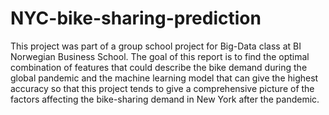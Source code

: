 # NYC-bike-sharing-prediction
This project was part of a group school project for Big-Data class at BI Norwegian Business School. The goal of this report is to find the optimal combination of features that could describe the bike demand during the global pandemic and the machine learning model that can give the highest accuracy so that this project tends to give a comprehensive picture of the factors affecting the bike-sharing demand in New York after the pandemic.
